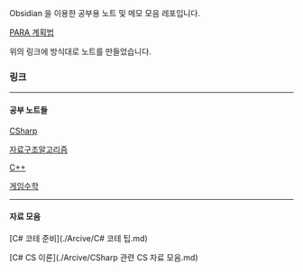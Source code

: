 Obsidian 을 이용한 공부용 노트 및 메모 모음 레포입니다.

[PARA 계획법](./Resource/PARA개요.md)

위의 링크에 방식대로 노트를 만들었습니다.


### 링크
---
#### 공부 노트들

[CSharp](./Area/Study/C-Sharp.md)

[자료구조알고리즘](./Area/Study/자료구조와알고리즘.md)

[C++](./Area/Study/C++.md)

[게임수학](./Area/Study/게임수학.md)

---
#### 자료 모음

[C# 코테 준비](./Arcive/C# 코테 팁.md)

[C# CS 이론](./Arcive/CSharp 관련 CS 자료 모음.md)